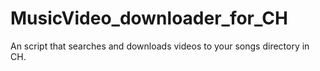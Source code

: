 # MusicVideo_downloader_for_CH
An script that searches and downloads videos to your songs directory in CH.
